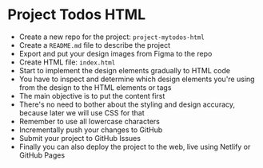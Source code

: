 # Project Todos HTML

- Create a new repo for the project: `project-mytodos-html`
- Create a `README.md` file to describe the project
- Export and put your design images from Figma to the repo
- Create HTML file: `index.html`
- Start to implement the design elements gradually to HTML code
- You have to inspect and determine which design elements you're using from the design to the HTML elements or tags
- The main objective is to put the content first
- There's no need to bother about the styling and design accuracy, because later we will use CSS for that
- Remember to use all lowercase characters
- Incrementally push your changes to GitHub
- Submit your project to GitHub Issues
- Finally you can also deploy the project to the web, live using Netlify or GitHub Pages
